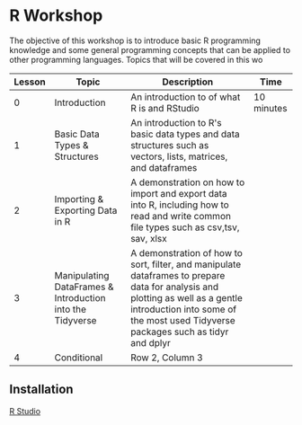 # R Workshop

The objective of this workshop is to introduce basic R programming knowledge and some general programming concepts that can be applied to other programming languages.
Topics that will be covered in this wo

| Lesson | Topic | Description | Time |
|----------|----------|----------|----------|
| 0 | Introduction | An introduction to of what R is and RStudio | 10 minutes|
| 1 | Basic Data Types & Structures | An introduction to R's basic data types and data structures such as vectors, lists, matrices, and dataframes | |
| 2 | Importing & Exporting Data in R | A demonstration on how to import and export data into R, including how to read and write common file types such as csv,tsv, sav, xlsx| |
| 3 | Manipulating DataFrames & Introduction into the Tidyverse | A demonstration of how to sort, filter, and manipulate dataframes to prepare data for analysis and plotting as well as a gentle introduction into some of the most used Tidyverse packages such as tidyr and dplyr | 
| 4 | Conditional | Row 2, Column 3 |

## Installation

[R Studio](https://posit.co/download/rstudio-desktop/)



